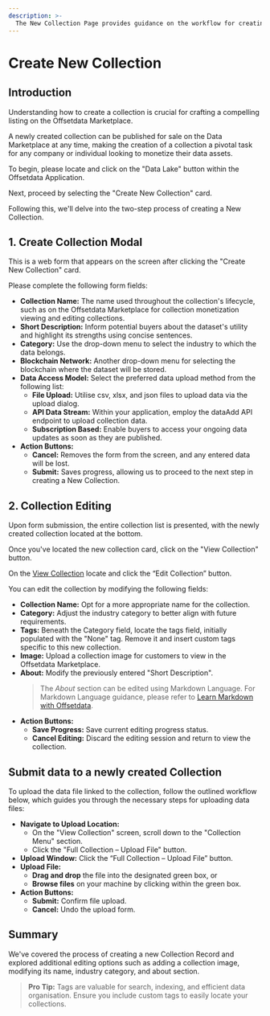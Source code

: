 ```yaml
---
description: >-
  The New Collection Page provides guidance on the workflow for creating a new collection within the Data Lake feature of the Offsetdata Application.
---
```


# Create New Collection

## Introduction

Understanding how to create a collection is crucial for crafting a compelling listing on the Offsetdata Marketplace.

A newly created collection can be published for sale on the Data Marketplace at any time, making the creation of a collection a pivotal task for any company or individual looking to monetize their data assets.

To begin, please locate and click on the "Data Lake" button within the Offsetdata Application.

Next, proceed by selecting the "Create New Collection" card.

Following this, we'll delve into the two-step process of creating a New Collection.

## 1. Create Collection Modal

This is a web form that appears on the screen after clicking the "Create New Collection" card.

Please complete the following form fields:

- **Collection Name:** The name used throughout the collection's lifecycle, such as on the Offsetdata Marketplace for collection monetization viewing and editing collections.
- **Short Description:** Inform potential buyers about the dataset's utility and highlight its strengths using concise sentences.
- **Category:** Use the drop-down menu to select the industry to which the data belongs.
- **Blockchain Network:** Another drop-down menu for selecting the blockchain where the dataset will be stored.
- **Data Access Model:** Select the preferred data upload method from the following list:
  - **File Upload:** Utilise csv, xlsx, and json files to upload data via the upload dialog.
  - **API Data Stream:** Within your application, employ the dataAdd API endpoint to upload collection data.
  - **Subscription Based:** Enable buyers to access your ongoing data updates as soon as they are published.
- **Action Buttons:**
  - **Cancel:** Removes the form from the screen, and any entered data will be lost.
  - **Submit:** Saves progress, allowing us to proceed to the next step in creating a New Collection.

## 2. Collection Editing

Upon form submission, the entire collection list is presented, with the newly created collection located at the bottom.

Once you've located the new collection card, click on the "View Collection" button.

On the [View Collection](./view-collection.md) locate and click the “Edit Collection” button.

You can edit the collection by modifying the following fields:

- **Collection Name:** Opt for a more appropriate name for the collection.
- **Category:** Adjust the industry category to better align with future requirements.
- **Tags:** Beneath the Category field, locate the tags field, initially populated with the "None" tag. Remove it and insert custom tags specific to this new collection.
- **Image:** Upload a collection image for customers to view in the Offsetdata Marketplace.
- **About:** Modify the previously entered "Short Description".
  > The _About_ section can be edited using Markdown Language. For Markdown Language guidance, please refer to [Learn Markdown with Offsetdata](https://docs.offsetdata.com/support/markdown).
- **Action Buttons:**
  - **Save Progress:** Save current editing progress status.
  - **Cancel Editing:** Discard the editing session and return to view the collection.

## Submit data to a newly created Collection

To upload the data file linked to the collection, follow the outlined workflow below, which guides you through the necessary steps for uploading data files:

- **Navigate to Upload Location:**
  - On the "View Collection" screen, scroll down to the "Collection Menu" section.
  - Click the "Full Collection – Upload File" button.
- **Upload Window:** Click the “Full Collection – Upload File” button.
- **Upload File:**
  - **Drag and drop** the file into the designated green box, or
  - **Browse files** on your machine by clicking within the green box.
- **Action Buttons:**
  - **Submit:** Confirm file upload.
  - **Cancel:** Undo the upload form.

## Summary

We've covered the process of creating a new Collection Record and explored additional editing options such as adding a collection image, modifying its name, industry category, and about section.

> **Pro Tip:** Tags are valuable for search, indexing, and efficient data organisation. Ensure you include custom tags to easily locate your collections.
